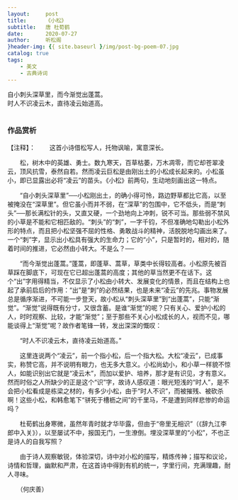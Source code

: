 ```yaml
---
layout:     post
title:      《小松》
subtitle:   唐 杜荀鹤
date:       2020-07-27
author:     听松阁
}header-img: {{ site.baseurl }/img/post-bg-poem-07.jpg
catalog: true
tags:
    - 美文
    - 古典诗词
---
```


自小刺头深草里，而今渐觉出蓬蒿。<br>
时人不识凌云木，直待凌云始道高。<br>
<br>

### 作品赏析
【注释】：
　　这首小诗借松写人，托物讽喻，寓意深长。

　　松，树木中的英雄、勇士。数九寒天，百草枯萎，万木凋零，而它却苍翠凌云，顶风抗雪，泰然自若。然而凌云巨松是由刚出土的小松成长起来的。小松虽小，即已显露出必将“凌云”的苗头。《小松》前两句，生动地刻画出这一特点。

　　“自小刺头深草里”──小松刚出土，的确小得可怜，路边野草都比它高，以至被掩没在“深草里”。但它虽小而并不弱，在“深草”的包围中，它不低头，而是“刺头”──那长满松针的头，又直又硬，一个劲地向上冲刺，锐不可当。那些弱不禁风的小草是不能和它相匹敌的。“刺头”的“刺”，一字千钧，不但准确地勾勒出小松外形的特点，而且把小松坚强不屈的性格、勇敢战斗的精神，活脱脱地勾画出来了。一个“刺”字，显示出小松具有强大的生命力；它的“小”，只是暂时的，相对的，随着时间的推进，它必然由小转大。不是么？──

　　“而今渐觉出蓬蒿。”蓬蒿，即蓬草、蒿草，草类中长得较高者。小松原先被百草踩在脚底下，可现在它已超出蓬蒿的高度；其他的草当然更不在话下。这个“出”字用得精当，不仅显示了小松由小转大、发展变化的情景，而且在结构上也起了承前启后的作用：“出”是“刺”的必然结果，也是未来“凌云”的先兆。事物发展总是循序渐进，不可能一步登天，故小松从“刺头深草里”到“出蓬蒿”，只能“渐觉”。“渐觉”说得既有分寸，又很含蓄。是谁“渐觉”的呢？只有关心、爱护小松的人，时时观察、比较，才能“渐觉”；至于那些不关心小松成长的人，视而不见，哪能谈得上“渐觉”呢？故作者笔锋一转，发出深深的慨叹：

　　“时人不识凌云木，直待凌云始道高。”

　　这里连说两个“凌云”，前一个指小松，后一个指大松。大松“凌云”，已成事实，称赞它高，并不说明有眼力，也无多大意义。小松尚幼小，和小草一样貌不惊人，如能识别出它就是“凌云木”，而加以爱护、培养，那才是有识见，才有意义。然而时俗之人所缺少的正是这个“识”字，故诗人感叹道：眼光短浅的“时人”，是不会把小松看成是栋梁之材的，有多少小松，由于“时人不识”，而被摧残、被砍杀啊！这些小松，和韩愈笔下“骈死于槽枥之间”的千里马，不是遭到同样悲惨的命运吗？

　　杜荀鹤出身寒微，虽然年青时就才华毕露，但由于“帝里无相识”（《辞九江李郎中入关》），以至屡试不中，报国无门，一生潦倒。埋没深草里的“小松”，不也正是诗人的自我写照？

　　由于诗人观察敏锐，体验深切，诗中对小松的描写，精炼传神；描写和议论，诗情和哲理，幽默和严肃，在这首诗中得到有机的统一，字里行间，充满理趣，耐人寻味。

　　（何庆善）
